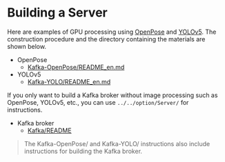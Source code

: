 # Building a Server

Here are examples of GPU processing using [OpenPose](https://github.com/CMU-Perceptual-Computing-Lab/openpose) and [YOLOv5](https://github.com/ultralytics/yolov5). The construction procedure and the directory containing the materials are shown below.

* OpenPose
  * [Kafka-OpenPose/README_en.md](Kafka-OpenPose/README_en.md)
* YOLOv5
  * [Kafka-YOLO/README_en.md](Kafka-YOLO/README_en.md)


If you only want to build a Kafka broker without image processing such as OpenPose, YOLOv5, etc., you can use `../../option/Server/` for instructions.

* Kafka broker
  * [Kafka/README](../../option/Server/Kafka/README_en.md)

> The Kafka-OpenPose/ and Kafka-YOLO/ instructions also include instructions for building the Kafka broker.